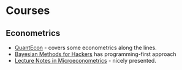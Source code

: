Courses
=======

Econometrics 
------------

- [QuantEcon](https://quantecon.org/) - covers some econometrics along the lines.
- [Bayesian Methods for Hackers](http://camdavidsonpilon.github.io/Probabilistic-Programming-and-Bayesian-Methods-for-Hackers/) has programming-first approach
- [Lecture Notes in Microeconometrics](https://www.schmidheiny.name/teaching/shortguides.htm) - nicely presented.
